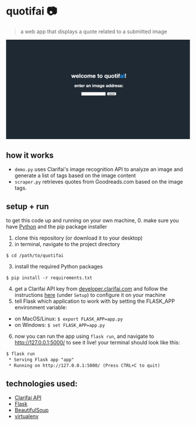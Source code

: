 # quotifai :camera:

> a web app that displays a quote related to a submitted image

<img src='static/quotifai.png'>

## how it works
- `demo.py` uses Clarifai's image recognition API to analyze an image and generate a list of tags based on the image content
- `scraper.py` retrieves quotes from Goodreads.com based on the image tags.

## setup + run
to get this code up and running on your own machine,
0. make sure you have [Python](https://www.python.org/downloads/) and the pip package installer
1. clone this repository (or download it to your desktop)
2. in terminal, navigate to the project directory
```
$ cd /path/to/quotifai
```
3. install the required Python packages 
```
$ pip install -r requirements.txt
```
4. get a Clarifai API key from [developer.clarifai.com](https://developer.clarifai.com) and follow the instructions [here](https://github.com/Clarifai/clarifai-python) (under `Setup`) to configure it on your machine
5. tell Flask which application to work with by setting the FLASK_APP environment variable:
- on MacOS/Linux: `$ export FLASK_APP=app.py`
- on Windows: `$ set FLASK_APP=app.py`
6. now you can run the app using `flask run`, and navigate to http://127.0.0.1:5000/ to see it live! your terminal should look like this:
```
$ flask run
 * Serving Flask app "app"
 * Running on http://127.0.0.1:5000/ (Press CTRL+C to quit)
```

## technologies used:
- [Clarifai API](https://github.com/Clarifai/clarifai-python)
- [Flask](http://flask.pocoo.org/docs/0.11/quickstart/)
- [BeautifulSoup](https://www.crummy.com/software/BeautifulSoup/bs4/doc/)
- [virtualenv](http://docs.python-guide.org/en/latest/dev/virtualenvs/)